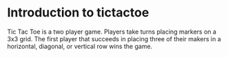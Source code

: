 # Introduction to tictactoe

Tic Tac Toe is a two player game. Players take turns placing markers
on a 3x3 grid. The first player that succeeds in placing three of their
makers in a horizontal, diagonal, or vertical row wins the game. 

